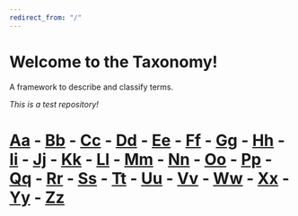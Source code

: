```yaml
---
redirect_from: "/"
---
```


# Welcome to the Taxonomy! 

A framework to describe and classify terms.

*This is a test repository!*


# [Aa](Aa.md) - [Bb](Bb.md) - [Cc](Cc.md) - [Dd](Dd.md) - [Ee](Ee.md) - [Ff](Ff.md) - [Gg](Gg.md) - [Hh](Hh.md) - [Ii](Ii.md) - [Jj](Jj.md) - [Kk](Kk.md) - [Ll](Ll.md) - [Mm](Mm.md) - [Nn](Nn.md) - [Oo](Oo.md) - [Pp](Pp.md) - [Qq](Qq.md) - [Rr](Rr.md) - [Ss](Ss.md) - [Tt](Tt.md) - [Uu](Uu.md) - [Vv](Vv.md) - [Ww](Ww.md) - [Xx](Xx.md) - [Yy](Yy.md) - [Zz](Zz.md)











